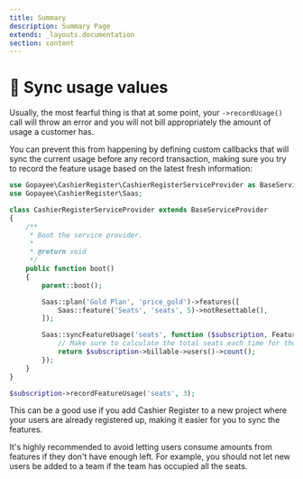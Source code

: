 ```yaml
---
title: Summary
description: Summary Page
extends: _layouts.documentation
section: content
---
```

# 🎯 Sync usage values

Usually, the most fearful thing is that at some point, your `->recordUsage()` call will throw an error and you will not bill appropriately the amount of usage a customer has.

You can prevent this from happening by defining custom callbacks that will sync the current usage before any record transaction, making sure you try to record the feature usage based on the latest fresh information:

```php
use Gopayee\CashierRegister\CashierRegisterServiceProvider as BaseServiceProvider;
use Gopayee\CashierRegister\Saas;

class CashierRegisterServiceProvider extends BaseServiceProvider
{
    /**
     * Boot the service provider.
     *
     * @return void
     */
    public function boot()
    {
        parent::boot();

        Saas::plan('Gold Plan', 'price_gold')->features([
            Saas::feature('Seats', 'seats', 5)->notResettable(),
        ]);

        Saas::syncFeatureUsage('seats', function ($subscription, Feature $feature) {
            // Make sure to calculate the total seats each time for the given Team subscription.
            return $subscription->billable->users()->count();
        });
    }
}

$subscription->recordFeatureUsage('seats', 3);
```

This can be a good use if you add Cashier Register to a new project where your users are already registered up, making it easier for you to sync the features.

It's highly recommended to avoid letting users consume amounts from features if they don't have enough left. For example, you should not let new users be added to a team if the team has occupied all the seats.
